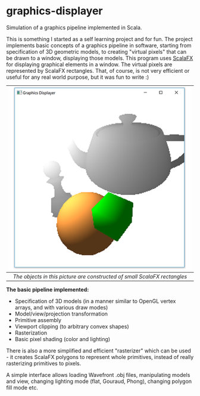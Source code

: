 # graphics-displayer

Simulation of a graphics pipeline implemented in Scala.

This is something I started as a self learning project and for fun. The
project implements basic concepts of a graphics pipeline in software,
starting from specification of 3D geometric models, to creating "virtual
pixels" that can be drawn to a window, displaying those models. This
program uses [ScalaFX](https://github.com/scalafx/scalafx) for
displaying graphical elements in a window. The virtual pixels are
represented by ScalaFX rectangles. That, of course, is not very
efficient or useful for any real world purpose, but it was fun to write :)

| ![](example.png) |
|:--:|
| *The objects in this picture are constructed of small ScalaFX rectangles* |

**The basic pipeline implemented:**

- Specification of 3D models (in a manner similar to OpenGL vertex
arrays, and with various draw modes)
- Model/view/projection transformation
- Primitive assembly
- Viewport clipping (to arbitrary convex shapes)
- Rasterization
- Basic pixel shading (color and lighting)


There is also a more simplified and efficient "rasterizer" which can be
used - it creates ScalaFX polygons to represent whole primitives,
instead of really rasterizing primitives to pixels.

A simple interface allows loading Wavefront .obj files,
manipulating models and view, changing lighting mode (flat, Gouraud,
Phong), changing polygon fill mode etc.
